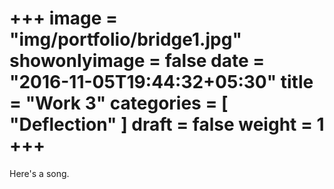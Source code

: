 +++
image = "img/portfolio/bridge1.jpg"
showonlyimage = false
date = "2016-11-05T19:44:32+05:30"
title = "Work 3"
categories = [ "Deflection" ]
draft = false
weight = 1
+++
=======

Here's a song.
